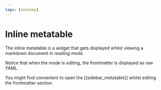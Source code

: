 ```yaml
---
tags: [anatomy]
---
```

# Inline metatable

The inline metatable is a widget that gets displayed whilst viewing a markdown document in _reading mode_.

Notice that when the mode is _editing_, the frontmatter is displayed as raw YAML.

You might find convenient to open the [[sidebar_metatable]] whilst editing the frontmatter section.